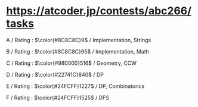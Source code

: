 # https://atcoder.jp/contests/abc266/tasks

A / Rating : $\color{#8C8C8C}9$ / Implementation, Strings

B / Rating : $\color{#8C8C8C}95$ / Implementation, Math

C / Rating : $\color{#980000}516$ / Geometry, CCW

D / Rating : $\color{#22741C}840$ / DP

E / Rating : $\color{#24FCFF}1227$ / DP, Combinatorics

F / Rating : $\color{#24FCFF}1525$ / DFS

